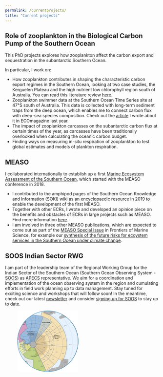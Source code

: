 ```yaml
---
permalink: /currentprojects/
title: "Current projects"
---
```


## Role of zooplankton in the Biological Carbon Pump of the Southern Ocean
This PhD projects explores how zooplankton affect the carbon export and sequestration in the subantarctic Southern Ocean. 

In particular, I work on:
- How zooplankton contributes in shaping the characteristic carbon export regimes in the Southern Ocean, looking at two case studies, the Kerguelen Plateau and the high nutrient low chlorophyll region south of Australia. You can read this literature review [here](https://www.frontiersin.org/articles/10.3389/fmars.2020.567917/full).
- Zooplankton swimmer data at the Southern Ocean Time Series site at 47&deg;S south of Australia. This data is collected with long-term sediment traps from the deep ocean, which enables me to connect carbon flux with deep-sea species composition. Check out the [article](http://digital.ecomagazine.com/publication/frame.php?i=674747&p=64&pn=&ver=html5) I wrote about it in ECOmagazine last year. 
- The impact of zooplankton carcasses on the subantarctic carbon flux at certain times of the year, as carcasses have been traditionally overlooked when calculating the oceanic carbon budget. 
- Finding ways on measuring in-situ respiration of zooplankton to test global estimates and models of plankton respiration. 

## MEASO 
I collaborated internationally to establish up a first [Marine Ecosystem Assessment of the Southern Ocean](https://en.wikipedia.org/wiki/Marine_Ecosystem_Assessment_for_the_Southern_Ocean#:~:text=The%20Marine%20Ecosystem%20Assessment%20for,and%20Ecosystem%20Dynamics%20(ICED).), which started with the MEASO conference in 2018. 

- I contributed to the amphipod pages of the Southern Ocean Knowledge and Information (SOKI) wiki as an encyclopaedic resource in 2019 to enable the development of the first MEASO.
- Together with other ECRs, I wrote and developed an opinion piece on the benefits and obstacles of ECRs in large projects such as MEASO. Find more information [here](https://www.frontiersin.org/articles/10.3389/fmars.2020.00692/full). 
- I am involved in three other MEASO publications, which are expected to come out as part of the [MEASO Special Issue](https://www.frontiersin.org/research-topics/10606/marine-ecosystem-assessment-for-the-southern-ocean-meeting-the-challenge-for-conserving-earth-ecosys#overview) in Frontiers of Marine Science, for example our [synthesis of the future risks for ecoystem services in the Southern Ocean under climate change](https://www.frontiersin.org/articles/10.3389/fmars.2020.615214/full).


## SOOS Indian Sector RWG
I am part of the leadership team of the Regional Working Group for the Indian Sector of the Southern Ocean (Southern Ocean Observing System - [SOOS](https://www.soos.aq/)) as [APECS](https://www.apecs.is/) representative. We aim for a coordination and implementation of the ocean observing system in the region and cumulating efforts in field work planning up to data management. Stay tuned for exciting science and workshops that will follow soon! In the meantime, check out our latest [newsletter](https://mailchi.mp/cfff07d7ed95/sois-rwg-newsletter-5264400) and consider [signing up for SOOS](https://airtable.com/shrB23cytbgPosZEZ) to stay up to date.  
<figure>
  <img src="/assets/images/RWG_SOIS_Colour.png" width = "200" alt="">
</figure>
